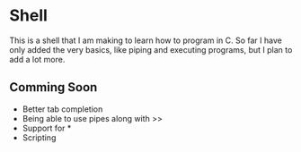 # Shell
This is a shell that I am making to learn how to program in C.
So far I have only added the very basics, like piping and executing programs, but I plan to add a lot more.

## Comming Soon
+ Better tab completion
+ Being able to use pipes along with >>
+ Support for *
+ Scripting
